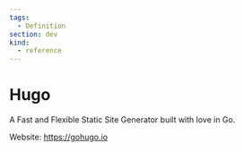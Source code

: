 ```yaml
---
tags:
  - Definition
section: dev
kind:
  - reference
---
```


# Hugo

A Fast and Flexible Static Site Generator built with love in Go.

Website: <https://gohugo.io>
